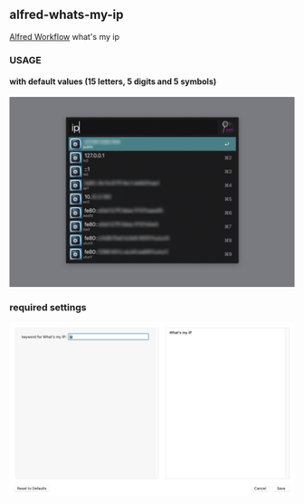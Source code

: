 ## alfred-whats-my-ip

[Alfred Workflow](https://www.alfredapp.com/workflows/) what's my ip


### USAGE

#### with default values (15 letters, 5 digits and 5 symbols)

![default](screenshots/default.png)


### required settings

![usage](screenshots/usage.png)
